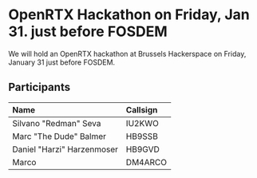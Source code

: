# OpenRTX Hackathon on Friday, Jan 31. just before FOSDEM

We will hold an OpenRTX hackathon at Brussels Hackerspace on
Friday, January 31 just before FOSDEM.

## Participants

|Name	|Callsign   |
|:-----|:----------|
|Silvano "Redman" Seva    | IU2KWO |
|Marc "The Dude" Balmer | HB9SSB |
|Daniel "Harzi" Harzenmoser | HB9GVD | 
|Marco | DM4ARCO |
